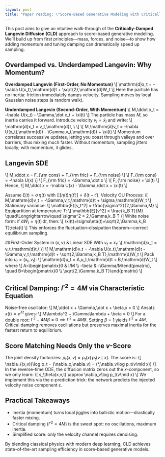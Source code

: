 ```yaml
---
layout: post
title: "Paper reading: \"Score-Based Generative Modeling with Critically-Damped Langevin Diffusion\""
---
```


This post aims to give an intuitive walk-through of the **Critically-Damped Langevin Diffusion (CLD)** approach to score-based generative modeling.
We’ll build up from first principles—mass, forces, and noise—to show how adding momentum and tuning damping can dramatically speed up sampling.

## Overdamped vs. Underdamped Langevin: Why Momentum?

**Overdamped Langevin (First-Order, No Momentum)**
\\[
\mathrm{d}x_t = -\nabla U(x_t)\,\mathrm{d}t + \sqrt{2}\,\mathrm{d}W_t
\\]
Here the particle has no inertia: friction immediately damps velocity.  Sampling moves by local Gaussian noise steps (a random walk).

**Underdamped Langevin (Second-Order, With Momentum)**
\\[
M\,\ddot x_t = -\nabla U(x_t) - \Gamma\,\dot x_t + \xi(t)
\\]
The particle has mass $M$, so inertia carries it forward.  Introduce velocity $v_t = \dot x_t$ and write:
\\[
  \mathrm{d}x_t = v_t\,\mathrm{d}t, \\
\\]
\\[
  M\,\mathrm{d}v_t = -\nabla U(x_t)\,\mathrm{d}t - \Gamma\,v_t\,\mathrm{d}t + \xi(t)
\\]
Momentum correlates successive updates, letting you coast through valleys and over barriers, thus mixing much faster.
Without momentum, sampling jitters locally; with momentum, it glides.

## Langevin SDE

\\[
M\,\ddot x = F_{\rm cons} + F_{\rm fric} + F_{\rm noise}
\\]
\\[
F_{\rm cons} = -\nabla U(x)
\\]
\\[
F_{\rm fric} = -\Gamma\,\dot x
\\]
\\[
F_{\rm noise} = \xi(t)
\\]
Hence,
\\[
M\,\ddot x = -\nabla U(x) - \Gamma\,\dot x + \xi(t)
\\]

Assume $\xi(t) = \sigma\,\eta(t)$ with $\mathbb{E}[\eta(t)\eta(t')] = \delta(t - t')$.
Velocity OU Process:
\\[
M\,\mathrm{d}v_t = -\Gamma\,v_t\,\mathrm{d}t + \sigma\,\mathrm{d}W_t
\\]
Stationary variance:
\\[
\mathbb{E}[v_t^2] = \frac{\sigma^2}{2\,\Gamma\,M}
\\]
Equipartition at temperature $T$:
\\[
\mathbb{E}[v^2] = \frac{k_B T}{M}
\quad\Longrightarrow\quad
\sigma^2 = 2\,\Gamma\,k_B T
\\]
White noise form: if $\mathrm{d}W_t=\eta(t)\,\mathrm{d}t$, then:
\\[
\xi(t)=\sigma\eta(t)=\sqrt{2\,\Gamma\,k_B T}\;\eta(t)
\\]
This enforces the fluctuation–dissipation theorem—correct equilibrium sampling.

##First-Order System in $(x,v)$ & Linear SDE
With $v_t=\dot x_t$:
\\[
  \mathrm{d}x_t = v_t\,\mathrm{d}t,\\
\\]
\\[
  M\,\mathrm{d}v_t = -\nabla U(x_t)\,\mathrm{d}t - \Gamma\,v_t\,\mathrm{d}t + \sqrt{2\,\Gamma\,k_B T}\,\mathrm{d}W_t
\\]
Pack into $u_t=(x_t,v_t)$:
\\[
\mathrm{d}u_t = A\,u_t\,\mathrm{d}t + B\,\mathrm{d}W_t
\\]
where
\\[
A=\begin{pmatrix}0 & I/M \\\\ -\beta & -\Gamma/M\end{pmatrix},
\quad
B=\begin{pmatrix}0 \\\\ \sqrt{2\,\Gamma\,k_B T}\end{pmatrix}
\\]

## Critical Damping: $\Gamma^2 = 4M$ via Characteristic Equation
Noise-free oscillator:
\\[
M\,\ddot x + \Gamma\,\dot x + \beta\,x = 0
\\]
Ansatz $x(t)=e^{\lambda t}$ gives:
\\[
M\lambda^2 + \Gamma\lambda + \beta = 0
\\]
For a double root: $\Gamma^2 - 4M\beta = 0 \implies \Gamma^2 = 4M\beta$.  Setting $\beta=1$ yields $\Gamma^2 = 4M$.
Critical damping removes oscillations but preserves maximal inertia for the fastest return to equilibrium.

## Score Matching Needs Only the $v$-Score
The joint density factorizes: $p_t(x,v)=p_t(x)\,p_t(v\mid x)$.  The score is:
\\[
\nabla_{(x,v)}\log p_t = (\nabla_x,\nabla_v) = (\*,\nabla_v\log p_t(v\mid x))
\\]
In the reverse-time ODE, the diffusion matrix zeros out the $x$-component, so we only learn:
\\[
s_\theta(x,v,t) \approx \nabla_v\log p_t(v\mid x)
\\]
We implement this via the $ε$-prediction trick: the network predicts the injected velocity noise component ε.

## Practical Takeaways 
- Inertia (momentum) turns local jiggles into ballistic motion—drastically faster mixing.
- Critical damping ($\Gamma^2=4M$) is the sweet spot: no oscillations, maximum inertia.
- Simplified score: only the velocity channel requires denoising.

By blending classical physics with modern deep learning, CLD achieves state-of-the-art sampling efficiency in score-based generative models.

